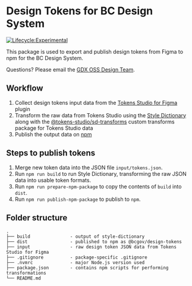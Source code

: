 # Design Tokens for BC Design System

[![Lifecycle:Experimental](https://img.shields.io/badge/Lifecycle-Experimental-339999)](https://github.com/bcgov/repomountie/blob/master/doc/lifecycle-badges.md)

This package is used to export and publish design tokens from Figma to npm for the BC Design System.

Questions? Please email the <a href="mailto:DesignSystem@gov.bc.ca">GDX OSS Design Team</a>.

## Workflow

1. Collect design tokens input data from the [Tokens Studio for Figma](<https://www.figma.com/community/plugin/843461159747178978/Tokens-Studio-for-Figma-(Figma-Tokens)>) plugin
2. Transform the raw data from Tokens Studio using the [Style Dictionary](https://amzn.github.io/style-dictionary/#/) along with the [@tokens-studio/sd-transforms](https://github.com/tokens-studio/sd-transforms) custom transforms package for Tokens Studio data
3. Publish the output data on [npm](https://www.npmjs.com/)

## Steps to publish tokens

1. Merge new token data into the JSON file `input/tokens.json`.
2. Run `npm run build` to run Style Dictionary, transforming the raw JSON data into usable token formats.
3. Run `npm run prepare-npm-package` to copy the contents of `build` into `dist`.
4. Run `npm run publish-npm-package` to publish to `npm`.

## Folder structure

```
.
├── build               - output of style-dictionary
├── dist                - published to npm as @bcgov/design-tokens
├── input               - raw design token JSON data from Tokens Studio for Figma
├── .gitignore          - package-specific .gitignore
├── .nvmrc              - major Node.js version used
├── package.json        - contains npm scripts for performing transformations
└── README.md
```
